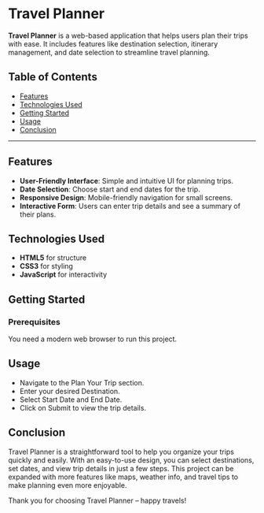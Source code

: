 # Travel Planner

**Travel Planner** is a web-based application that helps users plan their trips with ease. It includes features like destination selection, itinerary management, and date selection to streamline travel planning.

## Table of Contents
- [Features](#features)
- [Technologies Used](#technologies-used)
- [Getting Started](#getting-started)
- [Usage](#usage)
- [Conclusion](#conclusion)


---

## Features

- **User-Friendly Interface**: Simple and intuitive UI for planning trips.
- **Date Selection**: Choose start and end dates for the trip.
- **Responsive Design**: Mobile-friendly navigation for small screens.
- **Interactive Form**: Users can enter trip details and see a summary of their plans.

## Technologies Used

- **HTML5** for structure
- **CSS3** for styling
- **JavaScript** for interactivity

## Getting Started

### Prerequisites
You need a modern web browser to run this project.

## Usage
- Navigate to the Plan Your Trip section.
- Enter your desired Destination.
- Select Start Date and End Date.
- Click on Submit to view the trip details.

## Conclusion
Travel Planner is a straightforward tool to help you organize your trips quickly and easily. With an easy-to-use design, you can select destinations, set dates, and view trip details in just a few steps. This project can be expanded with more features like maps, weather info, and travel tips to make planning even more enjoyable.

Thank you for choosing Travel Planner – happy travels!

